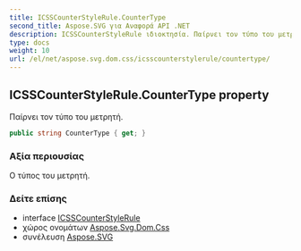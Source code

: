 ```yaml
---
title: ICSSCounterStyleRule.CounterType
second_title: Aspose.SVG για Αναφορά API .NET
description: ICSSCounterStyleRule ιδιοκτησία. Παίρνει τον τύπο του μετρητή.
type: docs
weight: 10
url: /el/net/aspose.svg.dom.css/icsscounterstylerule/countertype/
---
```

## ICSSCounterStyleRule.CounterType property

Παίρνει τον τύπο του μετρητή.

```csharp
public string CounterType { get; }
```

### Αξία περιουσίας

Ο τύπος του μετρητή.

### Δείτε επίσης

* interface [ICSSCounterStyleRule](../)
* χώρος ονομάτων [Aspose.Svg.Dom.Css](../../icsscounterstylerule/)
* συνέλευση [Aspose.SVG](../../../)


